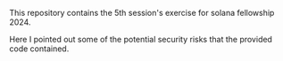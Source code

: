 This repository contains the 5th session's exercise for solana fellowship 2024. 

Here I pointed out some of the potential security risks that the provided code contained. 

